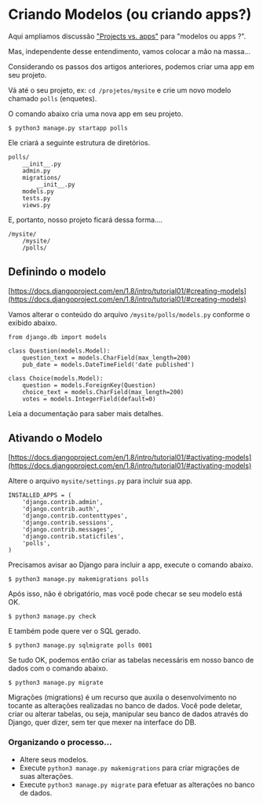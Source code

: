 Criando Modelos (ou criando apps?)
===



Aqui ampliamos discussão ["Projects vs. apps"](projects-vs-apps.md) para "modelos ou apps ?".

Mas, independente desse entendimento, vamos colocar a mão na massa...

Considerando os passos dos artigos anteriores, podemos criar uma app em seu projeto.

Vá até o seu  projeto, ex: `cd /projetos/mysite` e crie um novo modelo chamado `polls` (enquetes).

O comando abaixo cria uma nova app em seu projeto.

    $ python3 manage.py startapp polls

Ele criará a seguinte estrutura de diretórios.

    polls/
        __init__.py
        admin.py
        migrations/
            __init__.py
        models.py
        tests.py
        views.py

E, portanto, nosso projeto ficará dessa forma....

    /mysite/
        /mysite/
        /polls/




Definindo o modelo
---        

[https://docs.djangoproject.com/en/1.8/intro/tutorial01/#creating-models](https://docs.djangoproject.com/en/1.8/intro/tutorial01/#creating-models)

Vamos alterar o conteúdo do arquivo `/mysite/polls/models.py` conforme o exibido abaixo.

    from django.db import models

    class Question(models.Model):
        question_text = models.CharField(max_length=200)
        pub_date = models.DateTimeField('date published')

    class Choice(models.Model):
        question = models.ForeignKey(Question)
        choice_text = models.CharField(max_length=200)
        votes = models.IntegerField(default=0)    

Leia a documentação para saber mais detalhes.




Ativando o Modelo
---

[https://docs.djangoproject.com/en/1.8/intro/tutorial01/#activating-models](https://docs.djangoproject.com/en/1.8/intro/tutorial01/#activating-models)

Altere o arquivo `mysite/settings.py` para incluir sua app.

    INSTALLED_APPS = (
        'django.contrib.admin',
        'django.contrib.auth',
        'django.contrib.contenttypes',
        'django.contrib.sessions',
        'django.contrib.messages',
        'django.contrib.staticfiles',
        'polls',
    )


Precisamos avisar ao Django para incluir a app, execute o comando abaixo.

    $ python3 manage.py makemigrations polls

Após isso, não é obrigatório, mas você pode checar se seu modelo está OK.

    $ python3 manage.py check

E também pode quere ver o SQL gerado.    

    $ python3 manage.py sqlmigrate polls 0001


Se tudo OK, podemos então criar as tabelas necessáris em nosso banco de dados com o comando abaixo.

    $ python3 manage.py migrate    


Migrações (migrations) é um recurso que auxila o desenvolvimento no tocante as alterações realizadas no banco de dados.
Você pode deletar, criar ou alterar tabelas, ou seja, manipular seu banco de dados através do Django, quer dizer, sem 
ter que mexer na interface do DB.


###  Organizando o processo...

- Altere seus modelos.
- Execute `python3 manage.py makemigrations` para criar migrações de suas alterações.
- Execute `python3 manage.py migrate` para efetuar as alterações no banco de dados.
